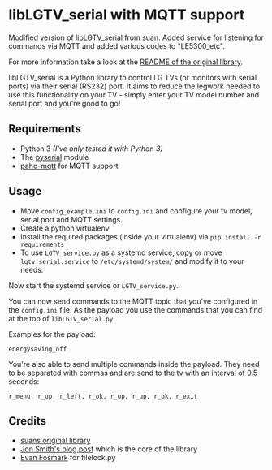 # libLGTV_serial with MQTT support #
Modified version of [libLGTV_serial from suan](https://github.com/suan/libLGTV_serial). Added service for listening for commands via MQTT and added various codes to "LE5300_etc".

For more information take a look at the [README of the original library](https://github.com/suan/libLGTV_serial/blob/master/README.md).

libLGTV_serial is a Python library to control LG TVs (or monitors with serial ports) via their serial (RS232) port. It aims to reduce the legwork needed to use this functionality on your TV - simply enter your TV model number and serial port and you're good to go!


## Requirements ##
- Python 3 *(I've only tested it with Python 3)*
- The [pyserial](https://pypi.org/project/pyserial/) module
- [paho-mqtt](https://pypi.org/project/paho-mqtt/) for MQTT support


## Usage ##

- Move `config_example.ini` to `config.ini` and configure your tv model, serial port and MQTT settings.
- Create a python virtualenv
- Install the required packages (inside your virtualenv) via `pip install -r requirements`
- To use `LGTV_service.py` as a systemd service, copy or move `lgtv_serial.service` to `/etc/systemd/system/` and modify it to your needs.

Now start the systemd service or `LGTV_service.py`.

You can now send commands to the MQTT topic that you've configured in the `config.ini` file. As the payload you use the commands that you can find at the top of `libLGTV_serial.py`.

Examples for the payload:

```
energysaving_off
```

You're also able to send multiple commands inside the payload. They need to be separated with commas and are send to the tv with an interval of 0.5 seconds:

```
r_menu, r_up, r_left, r_ok, r_up, r_up, r_ok, r_exit
```

## Credits ##
- [suans original library](https://github.com/suan/libLGTV_serial)
- [Jon Smith's blog post](http://www.thelazysysadmin.net/2009/05/rs232-control-lg-lcd-tv-mythtv/) which is the core of the library
- [Evan Fosmark](http://www.evanfosmark.com/2009/01/cross-platform-file-locking-support-in-python/) for filelock.py